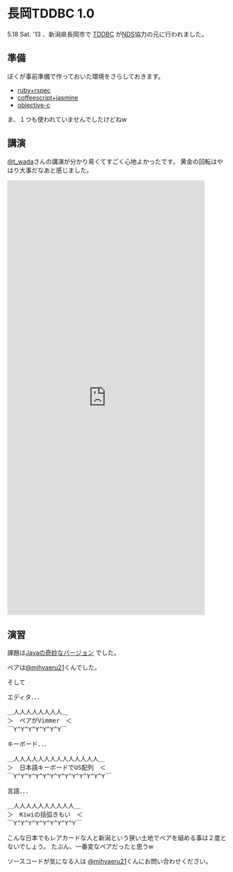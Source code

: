 # 長岡TDDBC 1.0 
5.18 Sat. '13 、新潟県長岡市で [TDDBC][] が[NDS][]協力の元に行われました。

## 準備
ぼくが事前準備で作っておいた環境をさらしておきます。

* [ruby+rspec](https://github.com/dictav/tddbc-ruby-rspec)
* [coffeescript+jasmine](https://github.com/dictav/tddbc-coffeescript-jasmine)
* [objective-c](https://github.com/dictav/tddbc-objectivec-kiwi)

ま、１つも使われていませんでしたけどねw

## 講演
[@t_wada](http://twitter.com/t_wada)さんの講演が分かり易くてすごく心地よかったです。
黄金の回転はやはり大事だなあと感じました。

<iframe src="http://astore.amazon.co.jp/dictav-22" width="90%" height="1000" frameborder="0" scrolling="no"></iframe>

## 演習
課題は[Javaの奇妙なバージョン](http://devtesting.jp/tddbc/?TDDBC長岡1.0%2F演習) でした。

ペアは[@mihyaeru21](http://twitter.com/mihyaeru21)くんでした。

そして

エディタ．．．
<pre>
＿人人人人人人人人＿
＞　ペアがVimmer　＜
￣Y^Y^Y^Y^Y^Y^Y￣
</pre>


キーボード．．．
<pre>
＿人人人人人人人人人人人人人人＿
＞　日本語キーボードでUS配列　＜
￣Y^Y^Y^Y^Y^Y^Y^Y^Y^Y^Y^Y^Y￣
</pre>

言語．．．
<pre>
＿人人人人人人人人人人＿
＞　Kiwiの括弧きもい　＜
￣Y^Y^Y^Y^Y^Y^Y^Y^Y￣
</pre>

こんな日本でもレアカードな人と新潟という狭い土地でペアを組める事は２度とないでしょう。
たぶん、一番変なペアだったと思うw

ソースコードが気になる人は 
[@mihyaeru21](http://twitter.com/mihyaeru21)くんにお問い合わせください。


[TDDBC]: http://devtesting.jp/tddbc/
[NDS]: http://nagaoka.techtalk.jp



